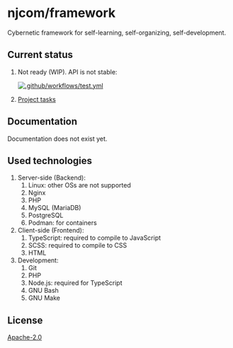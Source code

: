 # njcom/framework

Cybernetic framework for self-learning, self-organizing, self-development.

## Current status

1. Not ready (WIP). API is not stable:<p>[![.github/workflows/test.yml](https://github.com/njcom/framework/actions/workflows/test.yml/badge.svg)](https://github.com/njcom/framework/actions/workflows/test.yml)</p>
1. [Project tasks](https://github.com/orgs/njcom/projects/9)

## Documentation

Documentation does not exist yet.

## Used technologies

1. Server-side (Backend):
    1. Linux: other OSs are not supported
    1. Nginx
    1. PHP
    1. MySQL (MariaDB)
    1. PostgreSQL
    1. Podman: for containers
1. Client-side (Frontend):
    1. TypeScript: required to compile to JavaScript
    1. SCSS: required to compile to CSS
    1. HTML
1. Development:
    1. Git
    1. PHP
    1. Node.js: required for TypeScript
    1. GNU Bash
    1. GNU Make

## License

[Apache-2.0](LICENSE)
